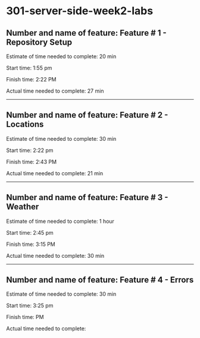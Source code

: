 # 301-server-side-week2-labs

## Number and name of feature: Feature # 1 - Repository Setup

Estimate of time needed to complete: 20 min

Start time: 1:55 pm

Finish time: 2:22 PM

Actual time needed to complete: 27 min

---------------------------------------------------------

## Number and name of feature: Feature # 2 - Locations

Estimate of time needed to complete: 30 min

Start time: 2:22 pm

Finish time: 2:43 PM

Actual time needed to complete: 21 min

---------------------------------------------------------

## Number and name of feature: Feature # 3 - Weather

Estimate of time needed to complete: 1 hour

Start time: 2:45 pm

Finish time: 3:15 PM

Actual time needed to complete: 30 min

---------------------------------------------------------

## Number and name of feature: Feature # 4 - Errors

Estimate of time needed to complete: 30 min

Start time: 3:25 pm

Finish time:  PM

Actual time needed to complete: 
